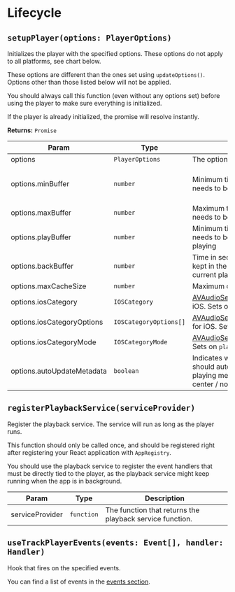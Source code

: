 # Lifecycle

## `setupPlayer(options: PlayerOptions)`

Initializes the player with the specified options. These options do not apply to all platforms, see chart below.

These options are different than the ones set using `updateOptions()`. Options other than those listed below will not be applied.

You should always call this function (even without any options set) before using the player to make sure everything is initialized.

If the player is already initialized, the promise will resolve instantly.

**Returns:** `Promise`

| Param                | Type     | Description   | Default   | Android | iOS | Windows |
| -------------------- | -------- | ------------- | --------- | :-----: | :-: | :-----: |
| options              | `PlayerOptions` | The options   |
| options.minBuffer    | `number` | Minimum time in seconds that needs to be buffered | 15 (android), automatic (ios) | ✅ | ✅ | ❌ |
| options.maxBuffer    | `number` | Maximum time in seconds that needs to be buffered | 50 | ✅ | ❌ | ❌ |
| options.playBuffer   | `number` | Minimum time in seconds that needs to be buffered to start playing | 2.5 | ✅ | ❌ | ❌ |
| options.backBuffer   | `number` | Time in seconds that should be kept in the buffer behind the current playhead time. | 0 | ✅ | ❌ | ❌ |
| options.maxCacheSize | `number` | Maximum cache size in kilobytes | 0 | ✅ | ❌ | ❌ |
| options.iosCategory  | `IOSCategory` | [AVAudioSession.Category](https://developer.apple.com/documentation/avfoundation/avaudiosession/1616615-category) for iOS. Sets on `play()` | `playback` | ❌ | ✅ | ❌ |
| options.iosCategoryOptions | `IOSCategoryOptions[]` | [AVAudioSession.CategoryOptions](https://developer.apple.com/documentation/avfoundation/avaudiosession/1616503-categoryoptions) for iOS. Sets on `play()` | `[]` | ❌ | ✅ | ❌ |
| options.iosCategoryMode  | `IOSCategoryMode` | [AVAudioSession.Mode](https://developer.apple.com/documentation/avfoundation/avaudiosession/1616508-mode) for iOS. Sets on `play()` | `default` | ❌ | ✅ | ❌ |
| options.autoUpdateMetadata   | `boolean` | Indicates whether the player should automatically update now playing metadata data in control center / notification. | true | ✅ | ❌ | ❌ |

## `registerPlaybackService(serviceProvider)`

Register the playback service. The service will run as long as the player runs.

This function should only be called once, and should be registered right after registering your React application with `AppRegistry`.

You should use the playback service to register the event handlers that must be directly tied to the player, as the playback service might keep running when the app is in background.

| Param   | Type     | Description   |
| ------- | -------- | ------------- |
| serviceProvider | `function` | The function that returns the playback service function. |

## `useTrackPlayerEvents(events: Event[], handler: Handler)`

Hook that fires on the specified events.

You can find a list of events in the [events section](../events.md#player).
